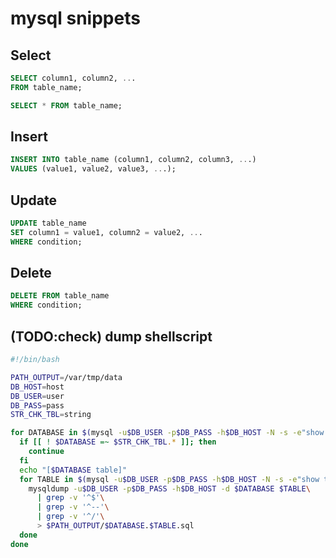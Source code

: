# mysql snippets

## Select

```sql
SELECT column1, column2, ...
FROM table_name;

SELECT * FROM table_name;
```

## Insert

```sql
INSERT INTO table_name (column1, column2, column3, ...)
VALUES (value1, value2, value3, ...);
```

## Update

```sql
UPDATE table_name
SET column1 = value1, column2 = value2, ...
WHERE condition;
```

## Delete

```sql
DELETE FROM table_name
WHERE condition;
```

## (TODO:check) dump shellscript

```bash
#!/bin/bash

PATH_OUTPUT=/var/tmp/data
DB_HOST=host
DB_USER=user
DB_PASS=pass
STR_CHK_TBL=string

for DATABASE in $(mysql -u$DB_USER -p$DB_PASS -h$DB_HOST -N -s -e"show databases;"); do
  if [[ ! $DATABASE =~ $STR_CHK_TBL.* ]]; then
    continue
  fi
  echo "[$DATABASE table]"
  for TABLE in $(mysql -u$DB_USER -p$DB_PASS -h$DB_HOST -N -s -e"show tables in $DATABASE ;"); do
    mysqldump -u$DB_USER -p$DB_PASS -h$DB_HOST -d $DATABASE $TABLE\
      | grep -v '^$'\
      | grep -v '^--'\
      | grep -v '^/'\
      > $PATH_OUTPUT/$DATABASE.$TABLE.sql
  done
done
```

